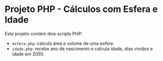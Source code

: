   # Projeto PHP - Cálculos com Esfera e Idade

Este projeto contém dois scripts PHP:
- `esfera.php`: calcula área e volume de uma esfera.
- `idade.php`: recebe ano de nascimento e calcula idade, dias vividos e idade em 2050.